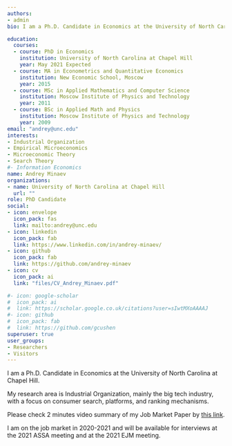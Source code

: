 ```yaml
---
authors:
- admin
bio: I am a Ph.D. Candidate in Economics at the University of North Carolina at Chapel Hill. My research area is Industrial Organization, mainly the big tech industry, with a focus on consumer search, platforms, and ranking mechanisms. I am on the job market in 2020-2021 and will be available for interviews at the 2021 ASSA meeting and at the 2021 EJM meeting.

education:
  courses:
  - course: PhD in Economics
    institution: University of North Carolina at Chapel Hill
    year: May 2021 Expected
  - course: MA in Econometrics and Quantitative Economics
    institution: New Economic School, Moscow
    year: 2015
  - course: MSc in Applied Mathematics and Computer Science
    institution: Moscow Institute of Physics and Technology
    year: 2011
  - course: BSc in Applied Math and Physics
    institution: Moscow Institute of Physics and Technology
    year: 2009
email: "andrey@unc.edu"
interests:
- Industrial Organization
- Empirical Microeconomics
- Microeconomic Theory
- Search Theory
#- Information Economics
name: Andrey Minaev
organizations:
- name: University of North Carolina at Chapel Hill
  url: ""
role: PhD Candidate
social:
- icon: envelope
  icon_pack: fas
  link: mailto:andrey@unc.edu
- icon: linkedin
  icon_pack: fab
  link: https://www.linkedin.com/in/andrey-minaev/
- icon: github
  icon_pack: fab
  link: https://github.com/andrey-minaev
- icon: cv
  icon_pack: ai
  link: "files/CV_Andrey_Minaev.pdf"

#- icon: google-scholar
#  icon_pack: ai
#  link: https://scholar.google.co.uk/citations?user=sIwtMXoAAAAJ
#- icon: github
#  icon_pack: fab
#  link: https://github.com/gcushen
superuser: true
user_groups:
- Researchers
- Visitors
---
```


I am a Ph.D. Candidate in Economics at the University of North Carolina at Chapel Hill.

My research area is Industrial Organization, mainly the big tech industry, with a focus on consumer search, platforms, and ranking mechanisms.

Please check 2 minutes video summary of my Job Market Paper by [this link](https://www.youtube.com/watch?v=SBfj-CxpA8E).

I am on the job market in 2020-2021 and will be available for interviews at the 2021 ASSA meeting and at the 2021 EJM meeting.
